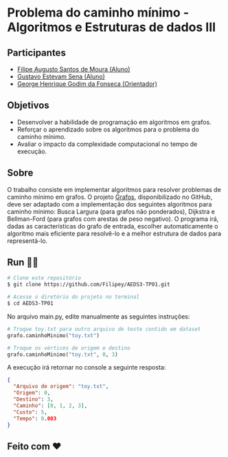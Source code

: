 # Problema do caminho mínimo - Algoritmos e Estruturas de dados III

## Participantes
- [Filipe Augusto Santos de Moura (Aluno)](https://github.com/Filipey)
- [Gustavo Estevam Sena (Aluno)]()
- [George Henrique Godim da Fonseca (Orientador)](https://github.com/georgehgfonseca)

## Objetivos
- Desenvolver a habilidade de programação em algoritmos em grafos.
- Reforçar o aprendizado sobre os algoritmos para o problema do caminho mínimo.
- Avaliar o impacto da complexidade computacional no tempo de execução.

## Sobre
O trabalho consiste em implementar algoritmos para resolver problemas de caminho
mínimo em grafos. O projeto [Grafos](https://github.com/georgehgfonseca/Grafos), disponibilizado no GitHub, deve ser adaptado com
a implementação dos seguintes algoritmos para caminho mínimo: Busca Largura (para
grafos não ponderados), Dijkstra e Bellman-Ford (para grafos com arestas de peso negativo). O
programa irá, dadas as características do grafo de entrada, escolher automaticamente o
algoritmo mais eficiente para resolvê-lo e a melhor estrutura de dados para representá-lo.

## Run 🏃‍♂️

```bash
# Clone este repositório
$ git clone https://github.com/Filipey/AEDS3-TP01.git

# Acesse o diretório do projeto no terminal
$ cd AEDS3-TP01
````

No arquivo main.py, edite manualmente as seguintes instruções:

```python
# Troque toy.txt para outro arquivo de teste contido em dataset
grafo.caminhoMinimo("toy.txt")

# Troque os vértices de origem e destino
grafo.caminhoMinimo("toy.txt", 0, 3)
```
A execução irá retornar no console a seguinte resposta:
```json
{
  "Arquivo de origem": "toy.txt",
  "Origem": 0,
  "Destino": 3,
  "Caminho": [0, 1, 2, 3],
  "Custo": 5,
  "Tempo": 0.003
}
```

## Feito com ❤️



